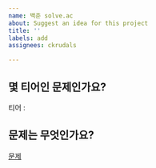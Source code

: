 ```yaml
---
name: 백준 solve.ac
about: Suggest an idea for this project
title: ''
labels: add
assignees: ckrudals

---
```


## 몇 티어인 문제인가요?
티어 : 
## 문제는 무엇인가요?
[문제]()

